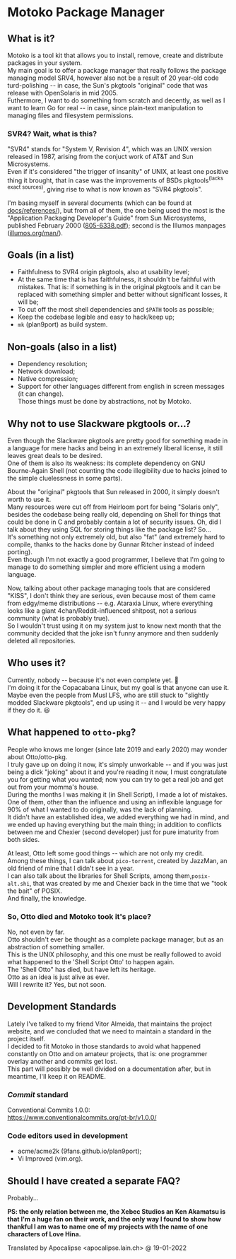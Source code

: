 # Motoko Package Manager

## What is it?
Motoko is a tool kit that allows you to install, remove, create and distribute packages in your system.  
My main goal is to offer a package manager that really follows the package managing model SRV4, however also not be a result of 20 year-old code turd-polishing -- in case, the Sun's pkgtools "original" code that was release with OpenSolaris in mid 2005.  
Futhermore, I want to do something from scratch and decently, as well as I want to learn Go for real -- in case, since plain-text manipulation to managing files and filesystem permissions. 

### SVR4? Wait, what is this?
"SVR4" stands for "System V, Revision 4", which was an UNIX version released in 1987, arising from the conjuct work of AT&T and Sun Microsystems.  
Even if it's considered "the trigger of insanity" of UNIX, at least one positive thing it brought, that in case was the improvements of BSDs pkgtools<sup>(lacks exact sources)</sup>, giving rise to what is now known as "SVR4 pkgtools".   

I'm basing myself in several documents (which can be found at [docs/references/](./docs/references)), but from all of them, the one being used the most is the "Application Packaging Developer's Guide" from Sun Microsystems, published February 2000 ([805-6338.pdf](./docs/references/www.uvm.edu/~fcs/Doc/Solaris8/805-6338.pdf)); second is the Illumos manpages ([illumos.org/man/](./docs/references/illumos.org/man/)).  

## Goals (in a list)
* Faithfulness to SVR4 origin pkgtools, also at usability level;
* At the same time that is has faithfulness, it shouldn't be faithful with mistakes. That is: if something is in the original pkgtools and it can be replaced with something simpler and better without significant losses, it will be;
* To cut off the most shell dependencies and `$PATH` tools as possible;
* Keep the codebase legible and easy to hack/keep up;  
* `mk` (plan9port) as build system.  

## Non-goals (also in a list)
* Dependency resolution;
* Network download;
* Native compression;
* Support for other languages different from english in screen messages (it can change).  
Those things must be done by abstractions, not by Motoko.  

## Why not to use Slackware pkgtools or...?
Even though the Slackware pkgtools are pretty good for something made in a language for mere hacks and being in an extremely liberal license, it still leaves great deals to be desired.  
One of them is also its weakness: its complete dependency on GNU Bourne-Again Shell (not counting the code illegibility due to hacks joined to the simple cluelessness in some parts).  

About the "original" pkgtools that Sun released in 2000, it simply doesn't worth to use it.  
Many resources were cut off from Heirloom port for being "Solaris only", besides the codebase being really old, depending on Shell for things that could be done in C and probably contain a lot of security issues. Oh, did I talk about they using SQL for storing things like the package list? So...  
It's something not only extremely old, but also "fat" (and extremely hard to compile, thanks to the hacks done by Gunnar Ritcher instead of indeed porting).  
Even though I'm not exactly a good programmer, I believe that I'm going to manage to do something simpler and more efficient using a modern language.  

Now, talking about other package managing tools that are considered "KISS", I don't think they are serious, even because most of them came from edgy/meme distributions -- e.g. Ataraxia Linux, where everything looks like a giant 4chan/Reddit-influenced shitpost, not a serious community (what is probably true).  
So I wouldn't trust using it on my system just to know next month that the community decided that the joke isn't funny anymore and then suddenly deleted all repositories.

## Who uses it?
Currently, nobody -- because it's not even complete yet. :rofl:  
I'm doing it for the Copacabana Linux, but my goal is that anyone can use it.  
Maybe even the people from Musl LFS, who are still stuck to "slightly modded Slackware pkgtools", end up using it -- and I would be very happy if they do it. :smiley:  

## What happened to `otto-pkg`?
People who knows me longer (since late 2019 and early 2020) may wonder about Otto/otto-pkg.  
I truly gave up on doing it now, it's simply unworkable -- and if you was just being a dick "joking" about it and you're reading it now, I must congratulate you for getting what you wanted; now you can try to get a real job and get out from your momma's house.  
During the months I was making it (in Shell Script), I made a lot of mistakes.  
One of them, other than the influence and using an inflexible language for 90% of what I wanted to do originally, was the lack of planning.  
It didn't have an established idea, we added everything we had in mind, and we ended up having everything but the main thing; in addition to conflicts between me and Chexier (second developer) just for pure imaturity from both sides.  

At least, Otto left some good things -- which are not only my credit.  
Among these things, I can talk about `pico-torrent`, created by JazzMan, an old friend of mine that I didn't see in a year.  
I can also talk about the libraries for Shell Scripts, among them,`posix-alt.shi`, that was created by me and Chexier back in the time that we "took the bait" of POSIX.  
And finally, the knowledge.  

### So, Otto died and Motoko took it's place?
No, not even by far.  
Otto shouldn't ever be thought as a complete package manager, but as an abstraction of something smaller.  
This is the UNIX philosophy, and this one must be really followed to avoid what happened to the 'Shell Script Otto' to happen again.  
The 'Shell Otto" has died, but have left its heritage.  
Otto as an idea is just alive as ever.  
Will I rewrite it? Yes, but not soon.  

## Development Standards
Lately I've talked to my friend Vitor Almeida, that maintains the project website, and we concluded that we need to maintain a standard in the project itself.  
I decided to fit Motoko in those standards to avoid what happened constantly on Otto and on amateur projects, that is: one programmer overlay another and commits get lost.  
This part will possibly be well divided on a documentation after, but in meantime, I'll keep it on README.  

### *Commit* standard
Conventional Commits 1.0.0:  
https://www.conventionalcommits.org/pt-br/v1.0.0/

### Code editors used in development
- acme/acme2k (9fans.github.io/plan9port);
- Vi Improved (vim.org).

## Should I have created a separate FAQ?
Probably...   

**PS: the only relation between me, the Xebec Studios an Ken Akamatsu is that I'm a huge fan on their work, and the only way I found to show how thankful I am was to name one of my projects with the name of one characters of Love Hina.**

Translated by Apocalipse <apocalipse.lain.ch> @ 19-01-2022
